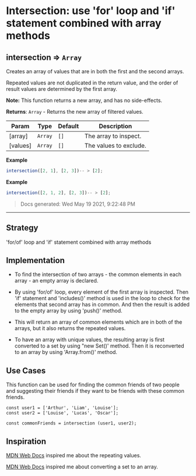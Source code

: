 # Intersection: use 'for' loop and 'if' statement combined with array methods

<!-- BEGIN DOCS -->

<a name="intersection"></a>

## intersection ⇒ <code>Array</code>

Creates an array of values that are in both the first and the second arrays.

Repeated values are not duplicated in the return value,
and the order of result values are determined by the first array.

**Note:** This function returns a new array, and has no side-effects.

**Returns**: <code>Array</code> - Returns the new array of filtered values.

| Param    | Type               | Default         | Description            |
| -------- | ------------------ | --------------- | ---------------------- |
| [array]  | <code>Array</code> | <code>[]</code> | The array to inspect.  |
| [values] | <code>Array</code> | <code>[]</code> | The values to exclude. |

**Example**

```js
intersection([2, 1], [2, 3])-- > [2];
```

**Example**

```js
intersection([2, 1, 2], [2, 3])-- > [2];
```

> Docs generated: Wed May 19 2021, 9:22:48 PM

<!-- END DOCS -->

---

## Strategy

'for/of' loop and 'if' statement combined with array methods

## Implementation

- To find the intersection of two arrays - the common elements in each array - an empty array is declared.

- By using 'for/of' loop, every element of the first array is inspected. Then 'if' statement and 'includes()' method is used in the loop to check for the elements that second array has in common. And then the result is added to the empty array by using 'push()' method.

- This will return an array of common elements which are in both of the arrays, but it also returns the repeated values.

- To have an array with unique values, the resulting array is first converted to a set by using "new Set()' method. Then it is reconverted to an array by using 'Array.from()' method.

## Use Cases

This function can be used for finding the common friends of two people and suggesting their friends if they want to be friends with these common friends.

```JS
const user1 = ['Arthur', 'Liam', 'Louise'];
const user2 = ['Louise', 'Lucas', 'Oscar'];

const commonFriends = intersection (user1, user2);
```

## Inspiration

[MDN Web Docs](https://developer.mozilla.org/en-US/docs/Web/JavaScript/Reference/Global_Objects/Set) inspired me about the repeating values.

[MDN Web Docs](https://developer.mozilla.org/en-US/docs/Web/JavaScript/Reference/Global_Objects/Array/from) inspired me about converting a set to an array.
